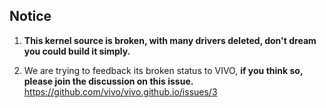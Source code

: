 ## Notice
1. **This kernel source is broken, with many drivers deleted, don't dream you could build it simply.**

2. We are trying to feedback its broken status to VIVO, **if you think so, please join the discussion on this issue.** \
https://github.com/vivo/vivo.github.io/issues/3 
